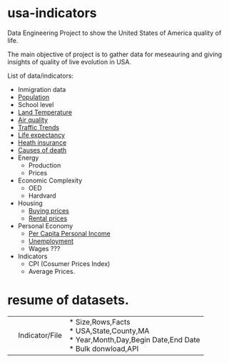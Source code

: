# usa-indicators
Data Engineering Project to show the United States of America quality of life. 

The main objective of project is to gather data for meseauring and giving insights 
of quality of live evolution in USA.

List of data/indicators:

* Inmigration data
* [Population](population.md)
* School level
* [Land Temperature](land_temperature.md)
* [Air quality](air_quality.md) 
* [Traffic Trends](traffic_trends.md)
* [Life expectancy](life_expectation.md)
* [Heath insurance](health_insurance.md)
* [Causes of death](causes_of_death.md)
* Energy
  * Production
  * Prices
* Economic Complexity
  * OED
  * Hardvard
* Housing 
  * [Buying prices](buying_prices.md) 
  * [Rental prices](rental_prices.md)
* Personal Economy
  * [Per Capita Personal Income](per_capita_personal_income.md)
  * [Unemployment](unemployment.md)
  * Wages ???
* Indicators
  * CPI (Cosumer Prices Index)
  * Average Prices. 

# resume of datasets.

<table>
   <theader>
      <th><td>Indicator/File</td>
          <td>* Size,Rows,Facts <br>
              * USA,State,County,MA <br>
              * Year,Month,Day,Begin Date,End Date <br>
              * Bulk donwload,API
          </td>
      </th>
   </theader>
</table>

